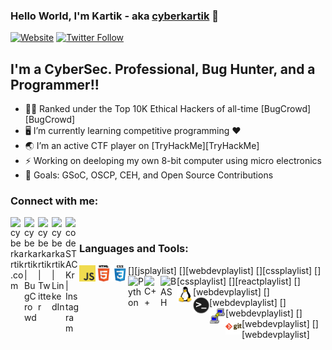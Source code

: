### Hello World, I'm Kartik - aka [cyberkartik][website] 👋

[![Website](https://img.shields.io/website?label=cyberkartik.me&style=for-the-badge&url=https%3A%2F%2Fcyberkartik.me)](https://cyberkartik.me)
[![Twitter Follow](https://img.shields.io/twitter/follow/cyberkartik?color=1DA1F2&logo=twitter&style=for-the-badge)](https://twitter.com/intent/follow?original_referer=https%3A%2F%2Fgithub.com%2Fcyberkartik&screen_name=cyberkartik)

## I'm a CyberSec. Professional, Bug Hunter, and a Programmer!!

- 🐱‍💻 Ranked under the Top 10K Ethical Hackers of all-time [BugCrowd][BugCrowd]
- 🖥 I’m currently learning competitive programming ❤
- 🌏 I’m an active CTF player on [TryHackMe][TryHackMe]
- ⚡ Working on deeloping my own 8-bit computer using micro electronics
- 🥅 Goals: GSoC, OSCP, CEH, and Open Source Contributions 


### Connect with me:

[<img align="left" alt="cyberkartik.com" width="22px" src="https://cdn.jsdelivr.net/npm/simple-icons@3.13.0/icons/googleearth.svg" />][website]
[<img align="left" alt="cyberkartik | BugCrowd" width="22px" src="https://cdn.jsdelivr.net/npm/simple-icons@3.13.0/icons/hackerone.svg" />][youtube]
[<img align="left" alt="cyberkartik | Twitter" width="22px" src="https://cdn.jsdelivr.net/npm/simple-icons@v3/icons/twitter.svg" />][twitter]
[<img align="left" alt="cyberkartik | LinkedIn" width="22px" src="https://cdn.jsdelivr.net/npm/simple-icons@v3/icons/linkedin.svg" />][linkedin]
[<img align="left" alt="codeSTACKr | Instagram" width="22px" src="https://cdn.jsdelivr.net/npm/simple-icons@v3/icons/instagram.svg" />][instagram]

<br />

### Languages and Tools:

[<img align="left" alt="JavaScript" width="26px" src="https://raw.githubusercontent.com/github/explore/80688e429a7d4ef2fca1e82350fe8e3517d3494d/topics/javascript/javascript.png" />][jsplaylist]
[<img align="left" alt="HTML5" width="26px" src="https://raw.githubusercontent.com/github/explore/80688e429a7d4ef2fca1e82350fe8e3517d3494d/topics/html/html.png" />][webdevplaylist]
[<img align="left" alt="CSS3" width="26px" src="https://raw.githubusercontent.com/github/explore/80688e429a7d4ef2fca1e82350fe8e3517d3494d/topics/css/css.png" />][cssplaylist]
[<img align="left" alt="Python" width="26px" src="https://github.com/jmnote/z-icons/blob/master/svg/python.svg" />][cssplaylist]
[<img align="left" alt="C++" width="26px" src="https://github.com/jmnote/z-icons/blob/master/svg/cpp.svg" />][reactplaylist]
[<img align="left" alt="BASH" width="26px" src="https://github.com/jmnote/z-icons/blob/master/svg/bash.svg" />][webdevplaylist]
[<img align="left" alt="Linux" width="26px" src="https://github.com/devicons/devicon/blob/master/icons/linux/linux-original.svg" />][webdevplaylist]
[<img align="left" alt="Terminal" width="26px" src="https://raw.githubusercontent.com/github/explore/80688e429a7d4ef2fca1e82350fe8e3517d3494d/topics/terminal/terminal.png" />][webdevplaylist]
[<img align="left" alt="Putty" width="26px" src="https://github.com/devicons/devicon/blob/master/icons/putty/putty-original.svg" />][webdevplaylist]
[<img align="left" alt="Git" width="26px" src="https://raw.githubusercontent.com/github/explore/80688e429a7d4ef2fca1e82350fe8e3517d3494d/topics/git/git.png" />][webdevplaylist]


[website]: https://codeSTACKr.com
[course]: http://vsCodeHero.com
[twitter]: https://twitter.com/codeSTACKr
[youtube]: https://youtube.com/codeSTACKr
[instagram]: https://instagram.com/codeSTACKr
[linkedin]: https://linkedin.com/in/codeSTACKr
